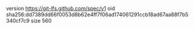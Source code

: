 version https://git-lfs.github.com/spec/v1
oid sha256:dd7389dd66f0053d8b62e4ff7f06ad174061291ccb18ad67aa88f7b5340cf7c9
size 560
